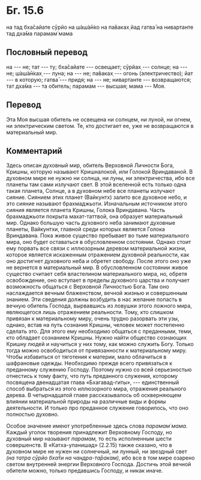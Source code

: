 # Бг. 15.6

на тад бха̄сайате сӯрйо на ш́аш́а̄н̇ко на па̄ваках̣ йад гатва̄ на нивартанте тад
дха̄ма парамам̇ мама

## Пословный перевод

на --- не; тат --- ту; бха̄сайате --- освещает; сӯрйах̣ --- солнце; на ---
не; ш́аш́а̄н̇ках̣ --- луна; на --- не; па̄ваках̣ --- огонь (электричество); йат
--- в которую; гатва̄ --- придя; на --- не; нивартанте --- возвращаются;
тат дха̄ма --- та обитель; парамам --- высшая; мама --- Моя.

## Перевод

Эта Моя высшая обитель не освещена ни солнцем, ни луной, ни огнем, ни
электрическим светом. Те, кто достигает ее, уже не возвращаются в
материальный мир.

## Комментарий

Здесь описан духовный мир, обитель Верховной Личности Бога, Кришны,
которую называют Кришналокой, или Голокой Вриндаваной. В духовном мире
не нужно ни солнца, ни луны, ни электричества, ибо все планеты там сами
излучают свет. В этой вселенной есть только одна такая планета, Солнце,
а в духовном небе все планеты излучают сияние. Сиянием этих планет
(Вайкунтх) залито все духовное небо, и это сияние называют брахмаджьоти.
Изначальным источником этого сияния является планета Кришны, Голока
Вриндавана. Часть брахмаджьоти покрыта махат-таттвой, она образует
материальный мир. Однако большую часть духовного неба занимают духовные
планеты, Вайкунтхи, главной среди которых является Голока Вриндавана.
Пока живое существо пребывает во тьме материального мира, оно будет
оставаться в обусловленном состоянии. Однако стоит ему порвать все связи
с иллюзорным деревом материальной жизни, которое является искаженным
отражением духовной реальности, как оно достигнет духовного неба и
обретет свободу. После этого оно уже не вернется в материальный мир. В
обусловленном состоянии живое существо считает себя властелином
материального мира, но, обретя освобождение, оно вступает в пределы
духовного царства и получает возможность общаться с Верховной Личностью
Бога. Там оно наслаждается вечным блаженством, вечной жизнью и
совершенным знанием. Эти сведения должны возбудить в нас желание попасть
в вечную обитель Господа, вырвавшись из ловушки этого ложного мира,
являющегося лишь отражением реальности. Тому, кто слишком привязан к
материальному миру, очень трудно разорвать эти узы, однако, встав на
путь сознания Кришны, человек может постепенно сделать это. Для этого
ему необходимо общаться с преданными, теми, кто обладает сознанием
Кришны. Нужно найти общество сознающих Кришну людей и научиться у них
тому, как можно служить Богу. Только тогда можно освободиться от
привязанности к материальному миру. Чтобы избавиться от тяготения к
материи, мало облачиться в шафрановые одежды. Необходимо прежде всего
привязаться к преданному служению Господу. Поэтому нужно со всей
серьезностью отнестись к тому факту, что путь преданного служения,
которому посвящена двенадцатая глава «Бхагавад-гиты», --- единственный
способ выбраться из этого иллюзорного мира, отражения реального дерева.
В четырнадцатой главе рассказывалось об оскверняющем влиянии
материальной природы на различные виды и формы деятельности. И только
про преданное служение говорилось, что оно полностью духовно.

Особое значение имеют употребленные здесь слова *парамам̇ мама*. Каждый
уголок творения принадлежит Верховному Господу, но духовный мир называют
*парамам,* то есть исполненным шести совершенств. В «Катха-упанишад»
(2.2.15) также сказано, что в духовном мире не нужен ни солнечный, ни
лунный, ни звездный свет *(на татра сӯрйо бха̄ти на чандра-та̄ракам),* ибо
все в том мире озарено светом внутренней энергии Верховного Господа.
Достичь этой вечной обители можно, только предавшись Господу, и никак
иначе.
